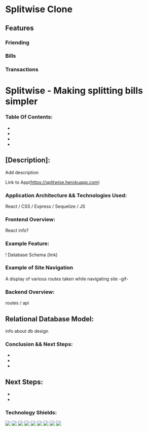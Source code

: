 # Splitwise Clone





## Features

### Friending


### Bills


### Transactions








# Splitwise - Making splitting bills simpler



### Table Of Contents:
-
-
-
-

## [Description]:
Add description

Link to App(https://splitwise.herokuapp.com)


### Application Architecture && Technologies Used:
React / CSS / Express / Sequelize / JS


### Frontend Overview:
React info?


### Example Feature:




! Database Schema (link)

### Example of Site Navigation
A display of various routes taken while navigating site
-gif-

### Backend Overview:
routes / api


## Relational Database Model:

info about db design



### Conclusion && Next Steps:
-
-
-


Next Steps:
-
-
-


### Technology Shields:
![](https://img.shields.io/badge/Tools-npm-informational?style=flat&logo=NPM&logoColor=white&color=ff8300) ![](https://img.shields.io/badge/Tools-Nodemon-informational?style=flat&logo=Nodemon&logoColor=white&color=ff8300) ![](https://img.shields.io/badge/Tools-Node.js-informational?style=flat&logo=Node.js&logoColor=white&color=ff8300) ![](https://img.shields.io/badge/Tools-Git-informational?style=flat&logo=Git&logoColor=white&color=ff8300) ![](https://img.shields.io/badge/Tools-Postman-informational?style=flat&logo=Postman&logoColor=white&color=ff8300) ![](https://img.shields.io/badge/Tools-PostgreSQL-informational?style=flat&logo=PostgreSQL&logoColor=white&color=ff8300) ![](https://img.shields.io/badge/Code-JavaScript-informational?style=flat&logo=JavaScript&logoColor=white&color=ff0000) ![](https://img.shields.io/badge/Code-HTML-informational?style=flat&logo=HTML5&logoColor=white&color=ff0000) ![](https://img.shields.io/badge/Code-CSS-informational?style=flat&logo=CSS3&logoColor=white&color=ff0000)
